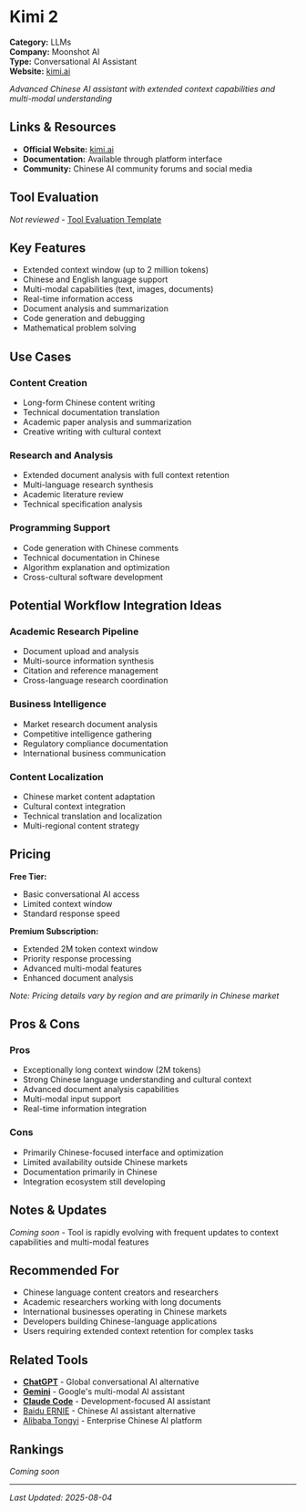 # Kimi 2

**Category:** LLMs  
**Company:** Moonshot AI  
**Type:** Conversational AI Assistant  
**Website:** [kimi.ai](https://kimi.ai)

*Advanced Chinese AI assistant with extended context capabilities and multi-modal understanding*

## Links & Resources

- **Official Website:** [kimi.ai](https://kimi.ai)
- **Documentation:** Available through platform interface
- **Community:** Chinese AI community forums and social media

## Tool Evaluation

*Not reviewed* - [Tool Evaluation Template](../Tool%20Evaluation%20Template.md)

## Key Features

- Extended context window (up to 2 million tokens)
- Chinese and English language support
- Multi-modal capabilities (text, images, documents)
- Real-time information access
- Document analysis and summarization
- Code generation and debugging
- Mathematical problem solving

## Use Cases

### Content Creation
- Long-form Chinese content writing
- Technical documentation translation
- Academic paper analysis and summarization
- Creative writing with cultural context

### Research and Analysis  
- Extended document analysis with full context retention
- Multi-language research synthesis
- Academic literature review
- Technical specification analysis

### Programming Support
- Code generation with Chinese comments
- Technical documentation in Chinese
- Algorithm explanation and optimization
- Cross-cultural software development

## Potential Workflow Integration Ideas

### Academic Research Pipeline
- Document upload and analysis
- Multi-source information synthesis  
- Citation and reference management
- Cross-language research coordination

### Business Intelligence
- Market research document analysis
- Competitive intelligence gathering
- Regulatory compliance documentation
- International business communication

### Content Localization
- Chinese market content adaptation
- Cultural context integration
- Technical translation and localization
- Multi-regional content strategy

## Pricing

**Free Tier:**
- Basic conversational AI access
- Limited context window
- Standard response speed

**Premium Subscription:**
- Extended 2M token context window
- Priority response processing
- Advanced multi-modal features
- Enhanced document analysis

*Note: Pricing details vary by region and are primarily in Chinese market*

## Pros & Cons

### Pros
- Exceptionally long context window (2M tokens)
- Strong Chinese language understanding and cultural context
- Advanced document analysis capabilities
- Multi-modal input support
- Real-time information integration

### Cons
- Primarily Chinese-focused interface and optimization
- Limited availability outside Chinese markets
- Documentation primarily in Chinese
- Integration ecosystem still developing

## Notes & Updates

*Coming soon* - Tool is rapidly evolving with frequent updates to context capabilities and multi-modal features

## Recommended For

- Chinese language content creators and researchers
- Academic researchers working with long documents
- International businesses operating in Chinese markets
- Developers building Chinese-language applications
- Users requiring extended context retention for complex tasks

## Related Tools

- **[ChatGPT](ChatGPT.md)** - Global conversational AI alternative
- **[Gemini](Gemini.md)** - Google's multi-modal AI assistant
- **[Claude Code](../Developer%20Tools/Claude%20Code.md)** - Development-focused AI assistant
- [Baidu ERNIE](https://ernie.baidu.com) - Chinese AI assistant alternative
- [Alibaba Tongyi](https://tongyi.aliyun.com) - Enterprise Chinese AI platform

## Rankings

*Coming soon*

---

*Last Updated: 2025-08-04*